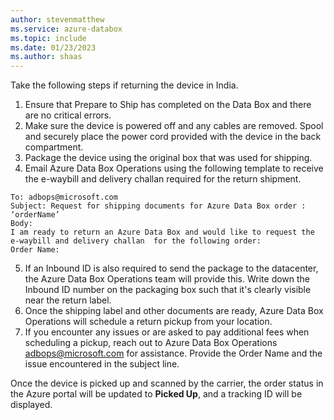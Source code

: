 ```yaml
---
author: stevenmatthew
ms.service: azure-databox
ms.topic: include
ms.date: 01/23/2023
ms.author: shaas
---
```


Take the following steps if returning the device in India.

1.	Ensure that Prepare to Ship has completed on the Data Box and there are no critical errors. 
2.	Make sure the device is powered off and any cables are removed. Spool and securely place the power cord provided with the device in the back compartment.
3.	Package the device using the original box that was used for shipping. 
4.	Email Azure Data Box Operations using the following template to receive the e-waybill and delivery challan required for the return shipment.

   ```
   To: adbops@microsoft.com
   Subject: Request for shipping documents for Azure Data Box order : ‘orderName’
   Body:
   I am ready to return an Azure Data Box and would like to request the e-waybill and delivery challan  for the following order:
   Order Name:
   ```

5.	If an Inbound ID is also required to send the package to the datacenter, the Azure Data Box Operations team will provide this. Write down the Inbound ID number on the packaging box such that it's clearly visible near the return label.
6.	Once the shipping label and other documents are ready, Azure Data Box Operations will schedule a return pickup from your location. 
7.	If you encounter any issues or are asked to pay additional fees when scheduling a pickup, reach out to Azure Data Box Operations <adbops@microsoft.com> for assistance. Provide the Order Name and the issue encountered in the subject line.
 
Once the device is picked up and scanned by the carrier, the order status in the Azure portal will be updated to **Picked Up**, and a tracking ID will be displayed.



